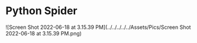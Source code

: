 #  Python Spider

![Screen Shot 2022-06-18 at 3.15.39 PM](../../../../../Assets/Pics/Screen Shot 2022-06-18 at 3.15.39 PM.png)



